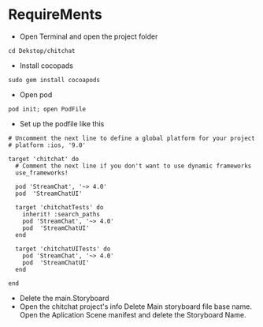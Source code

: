 # RequireMents

* Open Terminal and open the project folder
```terminal
cd Dekstop/chitchat
```
* Install cocopads 
```terminal
sudo gem install cocoapods
```
* Open pod
```terminal
pod init; open PodFile

```
* Set up the podfile like this
```terminal
# Uncomment the next line to define a global platform for your project
# platform :ios, '9.0'

target 'chitchat' do
  # Comment the next line if you don't want to use dynamic frameworks
  use_frameworks!

  pod 'StreamChat', '~> 4.0'
  pod  'StreamChatUI'  

  target 'chitchatTests' do
    inherit! :search_paths
    pod 'StreamChat', '~> 4.0'
    pod  'StreamChatUI'
  end

  target 'chitchatUITests' do
    pod 'StreamChat', '~> 4.0'
    pod  'StreamChatUI'
  end

end

```
* Delete the main.Storyboard
* Open the chitchat project's info
  Delete Main storyboard file base name.
  Open the Aplication Scene manifest and delete the Storyboard Name.


